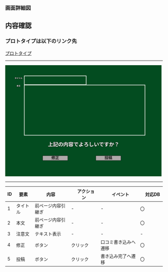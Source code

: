 ### 画面詳細図
## 内容確認
### プロトタイプは以下のリンク先
[プロトタイプ](https://www.figma.com/file/EC6HJax9FH50cwnpwUmhDG/Untitled?node-id=10%3A16)
*****
<img src="../contentcheck.png" width="500">

*****

| ID | 要素 | 内容　|　アクション　|　イベント　|　対応DB　|
|----|------|------|-------------|-----------|---------|
|1   |タイトル |前ページ内容引継ぎ|-       |-         |〇         |
|2   |本文|前ページ内容引継ぎ|-|-         |〇|
|3   |注意文|テキスト表示|-|-|-|
|4   |修正|ボタン|クリック|口コミ書き込みへ遷移|〇|
|5   |投稿|ボタン|クリック|書き込み完了へ遷移|〇|
